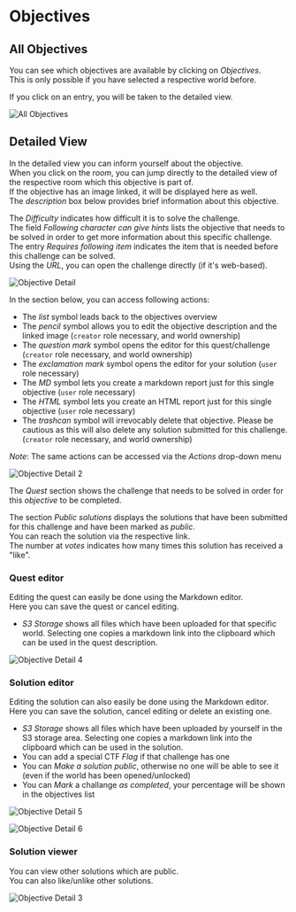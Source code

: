 # Objectives

## All Objectives

You can see which objectives are available by clicking on *Objectives*.  
This is only possible if you have selected a respective world before.   

If you click on an entry, you will be taken to the detailed view.  

![All Objectives](./img/objectives_all.png)

## Detailed View

In the detailed view you can inform yourself about the objective.  
When you click on the *room*, you can jump directly to the detailed view of the respective room which this objective is part of.  
If the objective has an image linked, it will be displayed here as well.  
The *description* box below provides brief information about this objective.  

The *Difficulty* indicates how difficult it is to solve the challenge.   
The field *Following character can give hints* lists the objective that needs to be solved in order to get more information about this specific challenge.  
The entry *Requires following item* indicates the item that is needed before this challenge can be solved.  
Using the *URL*, you can open the challenge directly (if it's web-based).  

![Objective Detail](./img/objectives_detail.png)

In the section below, you can access following actions:  

- The *list* symbol leads back to the objectives overview
- The *pencil* symbol allows you to edit the objective description and the linked image (`creator` role necessary, and world ownership)
- The *question mark* symbol opens the editor for this quest/challenge (`creator` role necessary, and world ownership)
- The *exclamation mark* symbol opens the editor for your solution (`user` role necessary)
- The *MD* symbol lets you create a markdown report just for this single objective (`user` role necessary)
- The *HTML* symbol lets you create an HTML report just for this single objective (`user` role necessary)
- The *trashcan* symbol will irrevocably delete that objective. Please be cautious as this will also delete any solution submitted for this challenge. (`creator` role necessary, and world ownership)

*Note*: The same actions can be accessed via the *Actions* drop-down menu

![Objective Detail 2](./img/objectives_detail2.png)

The *Quest* section shows the challenge that needs to be solved in order for this *objective* to be completed.  

The section *Public solutions* displays the solutions that have been submitted for this challenge and have been marked as *public*.  
You can reach the solution via the respective link.  
The number at *votes* indicates how many times this solution has received a "like".

### Quest editor

Editing the quest can easily be done using the Markdown editor.  
Here you can save the quest or cancel editing.

- *S3 Storage* shows all files which have been uploaded for that specific world. Selecting one copies a markdown link into the clipboard which can be used in the quest description.

![Objective Detail 4](./img/objectives_detail4.png)

### Solution editor

Editing the solution can also easily be done using the Markdown editor.  
Here you can save the solution, cancel editing or delete an existing one.

- *S3 Storage* shows all files which have been uploaded by yourself in the S3 storage area. Selecting one copies a markdown link into the clipboard which can be used in the solution.
- You can add a special CTF *Flag* if that challenge has one
- You can *Make a solution public*, otherwise no one will be able to see it (even if the world has been opened/unlocked)
- You can *Mark* a challange *as completed*, your percentage will be shown in the objectives list

![Objective Detail 5](./img/objectives_detail5.png)

![Objective Detail 6](./img/objectives_detail6.png)

### Solution viewer

You can view other solutions which are public.  
You can also like/unlike other solutions.

![Objective Detail 3](./img/objectives_detail3.png)


